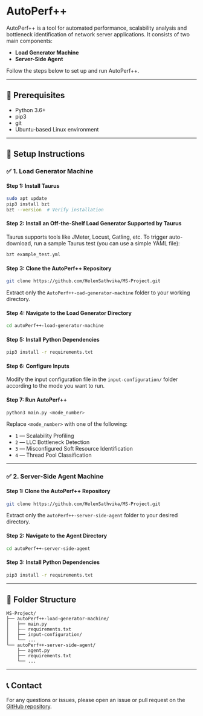 # AutoPerf++

AutoPerf++ is a tool for automated performance, scalability analysis and bottleneck identification of network server applications. It consists of two main components:

- **Load Generator Machine**
- **Server-Side Agent**

Follow the steps below to set up and run AutoPerf++.

---

## 🔧 Prerequisites

- Python 3.6+
- pip3
- git
- Ubuntu-based Linux environment

---

## 🚀 Setup Instructions

### ✅ 1. Load Generator Machine

#### Step 1: Install Taurus

```bash
sudo apt update
pip3 install bzt
bzt --version  # Verify installation
```

#### Step 2: Install an Off-the-Shelf Load Generator Supported by Taurus

Taurus supports tools like JMeter, Locust, Gatling, etc. To trigger auto-download, run a sample Taurus test (you can use a simple YAML file):

```bash
bzt example_test.yml
```

#### Step 3: Clone the AutoPerf++ Repository

```bash
git clone https://github.com/HelenSathvika/MS-Project.git
```

Extract only the `AutoPerf++-oad-generator-machine` folder to your working directory.

#### Step 4: Navigate to the Load Generator Directory

```bash
cd autoPerf++-load-generator-machine
```

#### Step 5: Install Python Dependencies

```bash
pip3 install -r requirements.txt
```

#### Step 6: Configure Inputs

Modify the input configuration file in the `input-configuration/` folder according to the mode you want to run.

#### Step 7: Run AutoPerf++

```bash
python3 main.py <mode_number>
```

Replace `<mode_number>` with one of the following:
- `1` — Scalability Profiling
- `2` — LLC Bottleneck Detection
- `3` — Misconfigured Soft Resource Identification
- `4` — Thread Pool Classification

---

### ✅ 2. Server-Side Agent Machine

#### Step 1: Clone the AutoPerf++ Repository

```bash
git clone https://github.com/HelenSathvika/MS-Project.git
```

Extract only the `autoPerf++-server-side-agent` folder to your desired directory.

#### Step 2: Navigate to the Agent Directory

```bash
cd autoPerf++-server-side-agent
```

#### Step 3: Install Python Dependencies

```bash
pip3 install -r requirements.txt
```

---

## 📁 Folder Structure

```
MS-Project/
├── autoPerf++-load-generator-machine/
│   ├── main.py
│   ├── requirements.txt
│   ├── input-configuration/
│   └── ...
└── autoPerf++-server-side-agent/
    ├── agent.py
    ├── requirements.txt
    └── ...
```

---


## 📞 Contact

For any questions or issues, please open an issue or pull request on the [GitHub repository](https://github.com/HelenSathvika/MS-Project).
